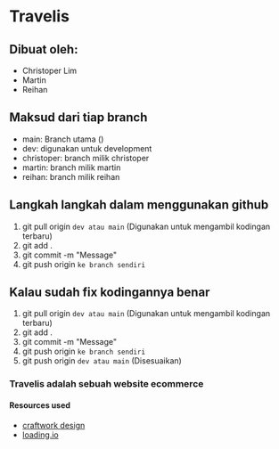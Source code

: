 # Travelis

## Dibuat oleh:

- Christoper Lim
- Martin
- Reihan

## Maksud dari tiap branch

- main: Branch utama ()
- dev: digunakan untuk development
- christoper: branch milik christoper
- martin: branch milik martin
- reihan: branch milik reihan

## Langkah langkah dalam menggunakan github

1. git pull origin `dev atau main` (Digunakan untuk mengambil kodingan terbaru)
2. git add .
3. git commit -m "Message"
4. git push origin `ke branch sendiri`

## Kalau sudah fix kodingannya benar

1. git pull origin `dev atau main` (Digunakan untuk mengambil kodingan terbaru)
2. git add .
3. git commit -m "Message"
4. git push origin `ke branch sendiri`
5. git push origin `dev atau main` (Disesuaikan)

### Travelis adalah sebuah website ecommerce

#### Resources used

- [craftwork design](https://craftwork.design/)
- [loading.io](https://loading.io/)
